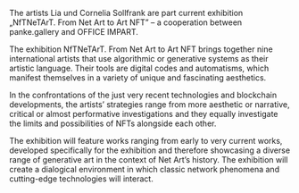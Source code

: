 The artists Lia und Cornelia Sollfrank are part current exhibition „NfTNeTArT. From Net Art to Art NFT” – a cooperation between panke.gallery and OFFICE IMPART.

The exhibition NfTNeTArT. From Net Art to Art NFT brings together nine international artists that use algorithmic or generative systems as their artistic language. Their tools are digital codes and automatisms, which manifest themselves in a variety of unique and fascinating aesthetics. 

In the confrontations of the just very recent technologies and blockchain developments, the artists’ strategies range from more aesthetic or narrative, critical or almost performative investigations and they equally investigate the limits and possibilities of NFTs alongside each other. 

The exhibition will feature works ranging from early to very current works, developed specifically for the exhibition and therefore showcasing a diverse range of generative art in the context of Net Art’s history. The exhibition will create a dialogical environment in which classic network phenomena and cutting-edge technologies will interact.

